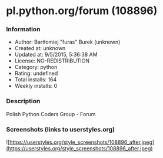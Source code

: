 # pl.python.org/forum (108896)

### Information
- Author: Bartłomiej "furas" Burek (unknown)
- Created at: unknown
- Updated at: 9/5/2015, 5:36:38 AM
- License: NO-REDISTRIBUTION
- Category: python
- Rating: undefined
- Total installs: 164
- Weekly installs: 0


### Description
Polish Python Coders Group - Forum


### Screenshots (links to userstyles.org)
![https://userstyles.org/style_screenshots/108896_after.jpeg](https://userstyles.org/style_screenshots/108896_after.jpeg)


